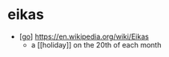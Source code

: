 # eikas

- [[go]] https://en.wikipedia.org/wiki/Eikas
  - a [[holiday]] on the 20th of each month


[//begin]: # "Autogenerated link references for markdown compatibility"
[go]: go "Go"
[//end]: # "Autogenerated link references"
